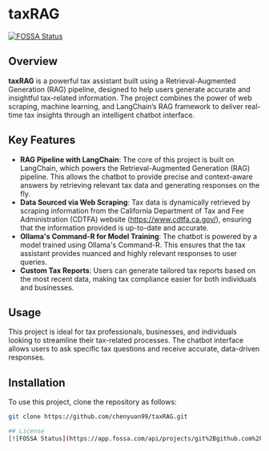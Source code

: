 # taxRAG
[![FOSSA Status](https://app.fossa.com/api/projects/git%2Bgithub.com%2Fchenyuan99%2FTaxRAG.svg?type=shield)](https://app.fossa.com/projects/git%2Bgithub.com%2Fchenyuan99%2FTaxRAG?ref=badge_shield)


## Overview
**taxRAG** is a powerful tax assistant built using a Retrieval-Augmented Generation (RAG) pipeline, designed to help users generate accurate and insightful tax-related information. The project combines the power of web scraping, machine learning, and LangChain’s RAG framework to deliver real-time tax insights through an intelligent chatbot interface.

## Key Features
- **RAG Pipeline with LangChain**: The core of this project is built on LangChain, which powers the Retrieval-Augmented Generation (RAG) pipeline. This allows the chatbot to provide precise and context-aware answers by retrieving relevant tax data and generating responses on the fly.
- **Data Sourced via Web Scraping**: Tax data is dynamically retrieved by scraping information from the California Department of Tax and Fee Administration (CDTFA) website (https://www.cdtfa.ca.gov/), ensuring that the information provided is up-to-date and accurate.
- **Ollama's Command-R for Model Training**: The chatbot is powered by a model trained using Ollama's Command-R. This ensures that the tax assistant provides nuanced and highly relevant responses to user queries.
- **Custom Tax Reports**: Users can generate tailored tax reports based on the most recent data, making tax compliance easier for both individuals and businesses.

## Usage
This project is ideal for tax professionals, businesses, and individuals looking to streamline their tax-related processes. The chatbot interface allows users to ask specific tax questions and receive accurate, data-driven responses.

## Installation
To use this project, clone the repository as follows:
```bash
git clone https://github.com/chenyuan99/taxRAG.git

## License
[![FOSSA Status](https://app.fossa.com/api/projects/git%2Bgithub.com%2Fchenyuan99%2FTaxRAG.svg?type=large)](https://app.fossa.com/projects/git%2Bgithub.com%2Fchenyuan99%2FTaxRAG?ref=badge_large)